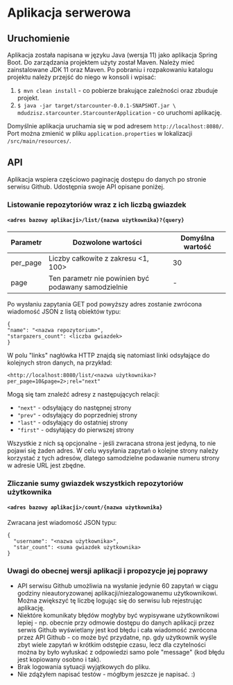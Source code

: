 # Aplikacja serwerowa

## Uruchomienie
Aplikacja została napisana w języku Java (wersja 11) jako aplikacja Spring Boot. Do zarządzania projektem użyty został Maven. Należy mieć zainstalowane JDK 11 oraz Maven. Po pobraniu i rozpakowaniu katalogu projektu należy przejść do niego w konsoli i wpisać:
1. `$ mvn clean install` - co pobierze brakujące zależności oraz zbuduje projekt.
2. `$ java -jar target/starcounter-0.0.1-SNAPSHOT.jar \ mdudzisz.starcounter.StarcounterApplication` - co uruchomi aplikację.

Domyślnie aplikacja uruchamia się w pod adresem `http://localhost:8080/`.  Port można zmienić w pliku `application.properties` w lokalizacji `/src/main/resources/`.

## API
Aplikacja wspiera częściowo paginację dostępu do danych po stronie serwisu Github. Udostępnia swoje API opisane poniżej.

### Listowanie repozytoriów wraz z ich liczbą gwiazdek
#### `<adres bazowy aplikacji>/list/{nazwa użytkownika}?{query}` 

|    Parametr    |      Dozwolone wartości                              |  Domyślna wartość
|----------------|------------------------------------------------------|---------------------
|   per_page     | Liczby całkowite z zakresu <1, 100>                  |     30
|     page       | Ten parametr nie powinien być podawany samodzielnie  |      -

Po wysłaniu zapytania GET pod powyższy adres zostanie zwrócona wiadomość JSON z listą obiektów typu:

```  
{
"name": "<nazwa repozytorium>",
"stargazers_count": <liczba gwiazdek>
}
```

W polu "links" nagłówka HTTP znajdą się natomiast linki odsyłające do kolejnych stron danych, na przykład:

```
<http://localhost:8080/list/<nazwa użytkownika>?per_page=10&page=2>;rel="next"
```

Mogą się tam znaleźć adresy z następujących relacji: 
* `"next"` - odsyłający do następnej strony
* `"prev"` - odsyłający do poprzedniej strony
* `"last"` - odsyłający do ostatniej strony
* `"first"` - odsyłający do pierwszej strony

Wszystkie z nich są opcjonalne - jeśli zwracana strona jest jedyną, to nie pojawi się żaden adres. W celu wysyłania zapytań o kolejne strony należy korzystać z tych adresów, dlatego samodzielne podawanie numeru strony w adresie URL jest zbędne.

### Zliczanie sumy gwiazdek wszystkich repozytoriów użytkownika
#### `<adres bazowy aplikacji>/count/{nazwa użytkownika}`

Zwracana jest wiadomość JSON typu:

```  
{
  "username": "<nazwa użytkownika>",
  "star_count": <suma gwiazdek użytkownika>
}
```

### Uwagi do obecnej wersji aplikacji i propozycje jej poprawy

* API serwisu Github umożliwia na wysłanie jedynie 60 zapytań w ciągu godziny nieautoryzowanej aplikacji/niezalogowanemu użytkownikowi. Można zwiększyć tę liczbę logując się do serwisu lub rejestrując aplikację.
* Niektóre komunikaty błędów mogłyby być wypisywane użytkownikowi lepiej - np. obecnie przy odmowie dostępu do danych aplikacji przez serwis Github wyświetlany jest kod błędu i cała wiadomość zwrócona przez API Github - co może być przydatne, np. gdy użytkownik wyśle zbyt wiele zapytań w krótkim odstępie czasu, lecz  dla czytelności można by było wyłuskać z odpowiedzi samo pole "message" (kod błędu jest kopiowany osobno i tak).
* Brak logowania sytuacji wyjątkowych do pliku.
* Nie zdążyłem napisać testów - mógłbym jeszcze je napisać. :)
